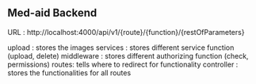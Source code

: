 ## Med-aid Backend

URL : http://localhost:4000/api/v1/{route}/{function}/{restOfParameters}

upload : stores the images
services : stores different service function (upload, delete)
middleware : stores different authorizing function (check, permissions)
routes: tells where to redirect for functionality
controller : stores the functionalities for all routes 